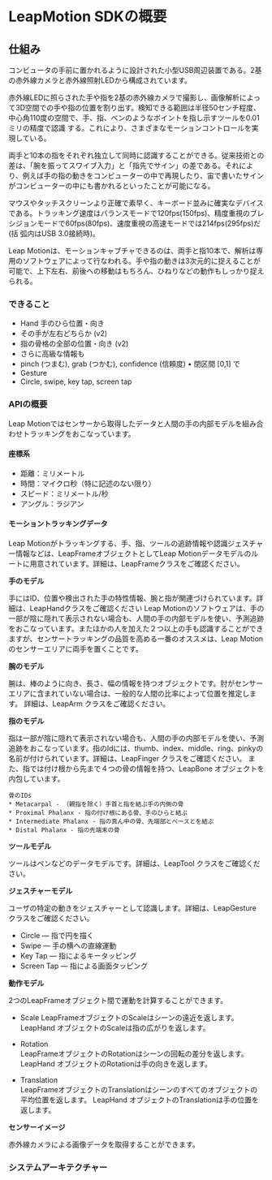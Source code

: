 # LeapMotion SDKの概要
## 仕組み
コンビュータの手前に置かれるように設計された小型USB周辺装置である。2基の赤外線カメラと赤外線照射LEDから構成されています。

赤外線LEDに照らされた手や指を2基の赤外線カメラで撮影し、画像解析によって3D空間での手や指の位置を割り出す。検知できる範囲は半径50センチ程度、中心角110度の空間で、手、指、ベンのようなボイントを指し示すツールを0.01ミリの精度で認識 する。これにより、さまざまなモーションコントロールを実現している。

両手と10本の指をそれぞれ独立して同時に認識することができる。従来技術との差は、「腕を振ってスワイブ入力」と「指先でサイン」の差である。それにより、例えば手の指の動きをコンビューターの中で再現したり、宙で書いたサインがコンビューターの中にも書かれるといったことが可能になる。

マウスやタッチスクリーンより正確で素早く、キーボード並みに確実なデバイスである。トラッキング速度はバランスモードで120fps(150fps)、精度重視のブレシジョンモードで60fps(80fps)、速度重視の高速モードでは214fps(295fps)だ(括 弧内はUSB 3.0接続時)。

Leap Motionは、モーションキャブチャできるのは、両手と指10本で、解析は専用のソフトウェアによって行なわれる。手や指の動きは3次元的に捉えることが可能で、上下左右、前後への移動はもちろん、ひねりなどの動作もしっかり捉えられる。
### できること
* Hand 手のひら位置・向き
* その手が左右どちらか (v2)
* 指の骨格の全部の位置・向き (v2)
* さらに高級な情報も
* pinch (つまむ), grab (つかむ), confidence (信頼度) • 閉区間 [0,1] で
* Gesture
* Circle, swipe, key tap, screen tap


### APIの概要
Leap Motionではセンサーから取得したデータと人間の手の内部モデルを組み合わせトラッキングをおこなっています。

#### 座標系
* 距離：ミリメートル
* 時間：マイクロ秒（特に記述のない限り）
* スピード：ミリメートル/秒
* アングル：ラジアン

#### モーショントラッキングデータ
Leap Motionがトラッキングする、手、指、ツールの追跡情報や認識ジェスチャー情報などは、LeapFrameオブジェクトとしてLeap Motionデータモデルのルートに用意されています。詳細は、LeapFrameクラスをご確認ください。

**手のモデル**

手にはID、位置や検出された手の特性情報、腕と指が関連づけられています。詳細は、LeapHandクラスをご確認ください
Leap Motionのソフトウェアは、手の一部が陰に隠れて表示されない場合も、人間の手の内部モデルを使い、予測追跡をおこなっています。またほかの人を加えた２つ以上の手も認識することができますが、センサートラッキングの品質を高める一番のオススメは、Leap Motionのセンサーエリアに両手を置くことです。

**腕のモデル**

腕は、棒のように向き、長さ、幅の情報を持つオブジェクトです。肘がセンサーエリアに含まれていない場合は、一般的な人間の比率によって位置を推定します。
詳細は、LeapArm クラスをご確認ください。

**指のモデル**

指は一部が陰に隠れて表示されない場合も、人間の手の内部モデルを使い、予測追跡をおこなっています。指のIdには、thumb、index、middle、ring、pinkyの名前が付けられています。詳細は、LeapFinger クラスをご確認ください。
また、指では付け根から先まで４つの骨の情報を持つ、LeapBone オブジェクトを内包しています。

    骨のIDs
    * Metacarpal - （親指を除く）手首と指を結ぶ手の内側の骨
    * Proximal Phalanx - 指の付け根にある骨、手のひらと結ぶ
    * Intermediate Phalanx - 指の真ん中の骨、先端部とベースとを結ぶ
    * Distal Phalanx - 指の先端末の骨

**ツールモデル**

ツールはペンなどのデータモデルです。詳細は、LeapTool クラスをご確認ください。

**ジェスチャーモデル**

ユーザの特定の動きをジェスチャーとして認識します。詳細は、LeapGesture クラスをご確認ください。
* Circle — 指で円を描く	
* Swipe — 手の横への直線運動
* Key Tap — 指によるキータッピング
* Screen Tap — 指による画面タッピング

**動作モデル**

2つのLeapFrameオブジェクト間で運動を計算することができます。

* Scale	
LeapFrameオブジェクトのScaleはシーンの遠近を返します。
LeapHand オブジェクトのScaleは指の広がりを返します。

* Rotation	
LeapFrameオブジェクトのRotationはシーンの回転の差分を返します。
LeapHand オブジェクトのRotationは手の向きを返します。

* Translation	
LeapFrameオブジェクトのTranslationはシーンのすべてのオブジェクトの平均位置を返します。
LeapHand オブジェクトのTranslationは手の位置を返します。

**センサーイメージ**

赤外線カメラによる画像データを取得することができます。

### システムアーキテクチャー



